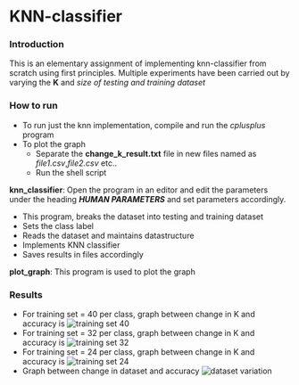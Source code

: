 # KNN-classifier
### Introduction
This is an elementary assignment of implementing knn-classifier from scratch using first principles. Multiple experiments have been carried out by varying the **K** and _size of testing and training dataset_

### How to run
* To run just the knn implementation, compile and run the _cplusplus_ program
* To plot the graph
  * Separate the **change_k_result.txt** file in new files named as _file1.csv_,_file2.csv_ etc..
  * Run the shell script
 
**knn_classifier**: Open the program in an editor and edit the parameters under the heading _**HUMAN PARAMETERS**_ and set parameters accordingly.
* This program, breaks the dataset into testing and training dataset
* Sets the class label 
* Reads the dataset and maintains datastructure
* Implements KNN classifier
* Saves results in files accordingly

**plot_graph**: This program is used to plot the graph

### Results

* For training set = 40 per class, graph between change in K and accuracy is
  ![training set 40](https://github.com/parthendo/I-m-play-mend/blob/master/P-Cube/Machine-Learning/K-NN%20classifier/dataset40-k_variation.png)
* For training set = 32 per class, graph between change in K and accuracy is 
  ![training set 32](https://github.com/parthendo/I-m-play-mend/blob/master/P-Cube/Machine-Learning/K-NN%20classifier/dataset32-k_variation.png)
* For training set = 24 per class, graph between change in K and accuracy is
  ![training set 24](https://github.com/parthendo/I-m-play-mend/blob/master/P-Cube/Machine-Learning/K-NN%20classifier/dataset24-k_variation.png)
* Graph between change in dataset and accuracy
  ![dataset variation](https://github.com/parthendo/I-m-play-mend/blob/master/P-Cube/Machine-Learning/K-NN%20classifier/dataset_variation.png)
  
